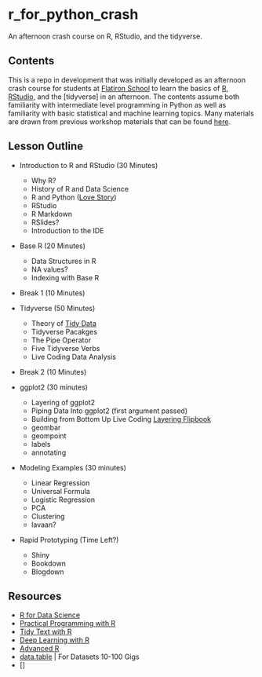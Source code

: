 # r_for_python_crash

An afternoon crash course on R, RStudio, and the tidyverse.

## Contents

This is a repo in development that was initially developed as an afternoon crash course for students at [Flatiron School]() to learn the basics of [R](), [RStudio](), and the [tidyverse] in an afternoon.
The contents assume both familiarity with intermediate level programming in Python as well as familiarity with basic statistical and machine learning topics.
Many materials are drawn from previous workshop materials that can be found [here]().

## Lesson Outline 

* Introduction to R and RStudio (30 Minutes) 
	- Why R?
	- History of R and Data Science 
	- R and Python ([Love Story]())
	- RStudio 
	- R Markdown 
	- RSlides? 
	- Introduction to the IDE 

* Base R (20 Minutes) 
	- Data Structures in R
	- NA values? 
	- Indexing with Base R 

* Break 1 (10 Minutes) 

* Tidyverse (50 Minutes) 
	- Theory of [Tidy Data]()	
	- Tidyverse Pacakges
	- The Pipe Operator 
	- Five Tidyverse Verbs
	- Live Coding Data Analysis   

* Break 2 (10 Minutes) 

* ggplot2 (30 minutes) 
	- Layering of ggplot2
	- Piping Data Into ggplot2 (first argument passed)
	- Building from Bottom Up Live Coding [Layering Flipbook]()
	- geombar 
	- geompoint
	- labels
	- annotating

* Modeling Examples (30 minutes) 
	- Linear Regression 
	- Universal Formula 
	- Logistic Regression
	- PCA 
	- Clustering 
	- lavaan? 

* Rapid Prototyping (Time Left?)
	- Shiny 
	- Bookdown 
	- Blogdown 

## Resources

* [R for Data Science]()
* [Practical Programming with R]()
* [Tidy Text with R]()
* [Deep Learning with R]()
* [Advanced R]()
* [data.table]() | For Datasets 10-100 Gigs 
* [] 
